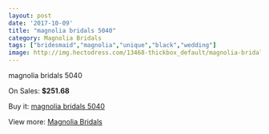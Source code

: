 ```yaml
---
layout: post
date: '2017-10-09'
title: "magnolia bridals 5040"
category: Magnolia Bridals
tags: ["bridesmaid","magnolia","unique","black","wedding"]
image: http://img.hectodress.com/13468-thickbox_default/magnolia-bridals-5040.jpg
---
```

magnolia bridals 5040

On Sales: **$251.68**
<a href="https://www.hectodress.com/magnolia-bridals/6515-magnolia-bridals-5040.html"><amp-img layout="responsive" width="600" height="600" src="//img.hectodress.com/13468-thickbox_default/magnolia-bridals-5040.jpg" alt="magnolia bridals 5040 0" /></a>
<a href="https://www.hectodress.com/magnolia-bridals/6515-magnolia-bridals-5040.html"><amp-img layout="responsive" width="600" height="600" src="//img.hectodress.com/13470-thickbox_default/magnolia-bridals-5040.jpg" alt="magnolia bridals 5040 1" /></a>
<a href="https://www.hectodress.com/magnolia-bridals/6515-magnolia-bridals-5040.html"><amp-img layout="responsive" width="600" height="600" src="//img.hectodress.com/13469-thickbox_default/magnolia-bridals-5040.jpg" alt="magnolia bridals 5040 2" /></a>

Buy it: [magnolia bridals 5040](https://www.hectodress.com/magnolia-bridals/6515-magnolia-bridals-5040.html "magnolia bridals 5040")

View more: [Magnolia Bridals](https://www.hectodress.com/110-magnolia-bridals "Magnolia Bridals")